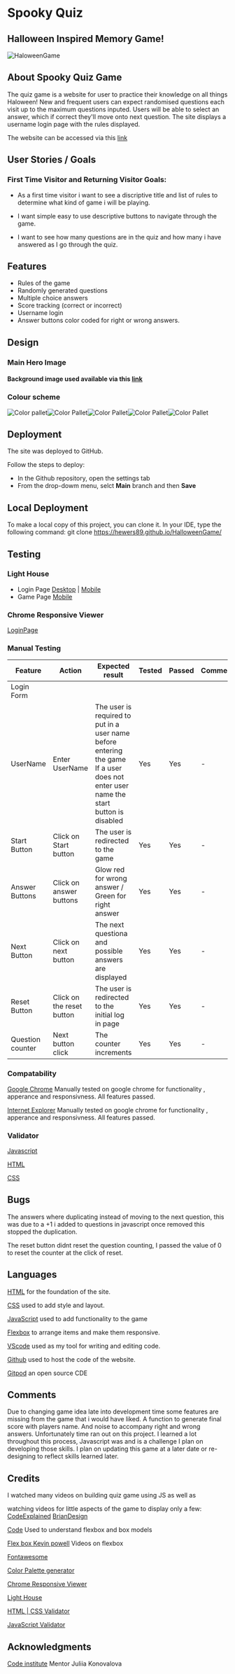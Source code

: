 # Spooky Quiz

## Halloween Inspired Memory Game!

![HaloweenGame](assets/img/haloween_game.png)

## About Spooky Quiz Game

The quiz game is a website for user to practice their knowledge on all things Haloween!
New and frequent users can expect randomised questions each visit up to the maximum questions inputed.
Users will be able to select an answer, which if correct they'll move onto next question.
The site displays a username login page with the rules displayed.

The website can be accessed via this [link](https://hewers89.github.io/HalloweenGame/)

## User Stories / Goals

### First Time Visitor and Returning Visitor Goals:

- As a first time visitor i want to see a discriptive title and list of rules to determine what kind of game i will be playing.

- I want simple easy to use descriptive buttons to navigate through the game.

- I want to see how many questions are in the quiz and how many i have answered as I go through the quiz.

## Features

- Rules of the game
- Randomly generated questions
- Multiple choice answers
- Score tracking (correct or incorrect)
- Username login
- Answer buttons color coded for right or wrong answers.

## Design

### Main Hero Image

#### Background image used available via this [link](https://wallpapers.com/images/high/dark-halloween-pumpkin-faces-psvp5yk9634sp4r5)

### Colour scheme

![Color pallet](/HalloweenGame/assets/documentation//color1.png)![Color Pallet](/HalloweenGame/assets/documentation//color2.png)![Color Pallet](/HalloweenGame/assets/documentation//color3.png)![Color Pallet](/HalloweenGame/assets/documentation/color4.png)![Color Pallet](/HalloweenGame/assets/documentation/color5.png)

## Deployment

The site was deployed to GitHub.

Follow the steps to deploy:

- In the Github repository, open the settings tab
- From the drop-dowm menu, selct **Main** branch and then **Save**

## Local Deployment

To make a local copy of this project, you can clone it. In your IDE, type the following command:
git clone https://hewers89.github.io/HalloweenGame/

## Testing

### Light House

- Login Page [Desktop](/HalloweenGame/assets/documentation/Lighthouse_performance1_desktop.pdf) |
  [Mobile](/HalloweenGame/assets/documentation/Lighthouse_performance1_mobile.pdf)
- Game Page [Mobile](/HalloweenGame/assets/documentation/Lighthouse_performance_desktop.pdf)

### Chrome Responsive Viewer

[LoginPage](HalloweenGame\assets\documentation\chrome_responsive_viewer_loginpage.png)

### Manual Testing

| Feature          | Action                    | Expected result                                                                                                                     | Tested | Passed | Comments |
| ---------------- | ------------------------- | ----------------------------------------------------------------------------------------------------------------------------------- | ------ | ------ | -------- |
| Login Form       |                           |                                                                                                                                     |        |        |          |
| UserName         | Enter UserName            | The user is required to put in a user name before entering the game If a user does not enter user name the start button is disabled | Yes    | Yes    | -        |
| Start Button     | Click on Start button     | The user is redirected to the game                                                                                                  | Yes    | Yes    | -        |
| Answer Buttons   | Click on answer buttons   | Glow red for wrong answer / Green for right answer                                                                                  | Yes    | Yes    | -        |
| Next Button      | Click on next button      | The next questiona and possible answers are displayed                                                                               | Yes    | Yes    | -        |
| Reset Button     | Click on the reset button | The user is redirected to the initial log in page                                                                                   | Yes    | Yes    | -        |
| Question counter | Next button click         | The counter increments                                                                                                              | Yes    | Yes    | -        |

### Compatability

[Google Chrome](https;//google.co.uk) Manually tested on google chrome for functionality , apperance and responsivness. All features passed.

[Internet Explorer](https://www.microsoft.com/en-gb/download/internet-explorer.aspx) Manually tested on google chrome for functionality , apperance and responsivness. All features passed.

### Validator

[Javascript](/HalloweenGame/assets/documentation/JShint.pdf)

[HTML](/HalloweenGame/assets/documentation/HTML.pdf)

[CSS](/HalloweenGame/assets/documentation/CSS.pdf)

## Bugs

The answers where duplicating instead of moving to the next question, this was due to a +1 i added to questions in javascript once removed this stopped the duplication.

The reset button didnt reset the question counting, I passed the value of 0 to reset the counter at the click of reset.

## Languages

[HTML](https://www.w3schools.com/html/) for the foundation of the site.

[CSS](https://developer.mozilla.org/en-US/docs/Web/CSS) used to add style and layout.

[JavaScript](https://developer.mozilla.org/en-US/docs/Learn/JavaScript/First_steps/What_is_JavaScript) used to add functionality to the game

[Flexbox](https://developer.mozilla.org/en-US/docs/Learn/CSS/CSS_layout/Flexbox) to arrange items and make them responsive.

[VScode](https://code.visualstudio.com/) used as my tool for writing and editing code.

[Github](https://github.com/) used to host the code of the website.

[Gitpod](https://www.gitpod.io/) an open source CDE

## Comments

Due to changing game idea late into development time some features are missing from the game that i would have liked. A function to generate final score with players name. And noise to accompany right and wrong answers. Unfortunately time ran out on this project.
I learned a lot throughout this process, Javascript was and is a challenge I plan on developing those skills.
I plan on updating this game at a later date or re-designing to reflect skills learned later.

## Credits

I watched many videos on building quiz game using JS as well as

watching videos for little aspects of the game to display only a few: [CodeExplained](https://www.bing.com/videos/riverview/relatedvideo?&q=quiz+game+javascript&&mid=F31B1728C251B7B5773CF31B1728C251B7B5773C&&FORM=VRDGAR) [BrianDesign](https://www.bing.com/videos/riverview/relatedvideo?&q=Quiz+JavaScript&&mid=F5CCFD2CF7B72463BEF1F5CCFD2CF7B72463BEF1&&FORM=VRDGAR)

[Code](https://www.w3schools.com) Used to understand flexbox and box models

[Flex box Kevin powell](https://www.youtube.com/watch?v=vQAvjof1oe4) Videos on flexbox

[Fontawesome](https://fontawesome.com/)

[Color Palette generator](https://convertingcolors.com/)

[Chrome Responsive Viewer](https://chrome.google.com/webstore/detail/responsive-viewer/inmopeiepgfljkpkidclfgbgbmfcennb)

[Light House](https://developer.chrome.com/docs/lighthouse/overview/)

[HTML | CSS Validator](https://validator.w3.org/nu/)

[JavaScript Validator]()

## Acknowledgments

[Code institute](https://learn.codeinstitute.net/) Mentor Juliia Konovalova
